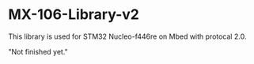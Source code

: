 # MX-106-Library-v2
This library is used for STM32 Nucleo-f446re on Mbed with protocal 2.0.

"Not finished yet."
